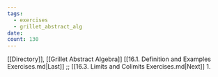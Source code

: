 ```yaml
---
tags:
  - exercises
  - grillet_abstract_alg
date:
count: 130
---
```

[[Directory]], [[Grillet Abstract Algebra]]
[[16.1. Definition and Examples Exercises.md|Last]] ;; [[16.3. Limits and Colimits Exercises.md|Next]]
1. 